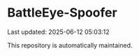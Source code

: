 # BattleEye-Spoofer

Last updated: 2025-06-12 05:03:12

This repository is automatically maintained.

